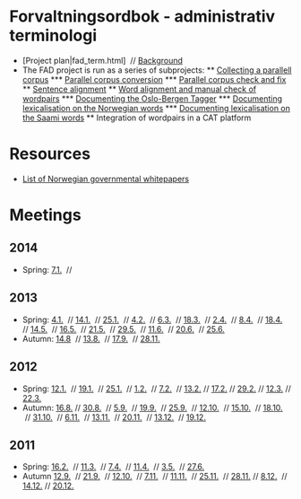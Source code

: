 # Forvaltningsordbok - administrativ terminologi








* [Project plan|fad_term.html]  //  [Background](fad_bakgrunn.html)
* The FAD project is run as a series of subprojects:
** [Collecting a parallell corpus](/ling/corpus_maintenance.html)
*** [Parallel corpus conversion]( /ling/ParallelCorpusConversion.html)
*** [Parallel corpus check and fix]( /ling/ParallelCorpusCheckFix.html)
** [Sentence alignment](/tools/tca2.html)
** [Word alignment and manual check of wordpairs](fad/Ordparallellisering.html)
*** [Documenting the Oslo-Bergen Tagger](TheOsloBergenTagger.html)
*** [Documenting lexicalisation on the Norwegian words](LexicalisingNorwegian.html)
*** [Documenting lexicalisation on the Saami words](LexicalisingSaami.html)
** Integration of wordpairs in a CAT platform


# Resources


* [List of Norwegian governmental whitepapers](../ling/corpus_norwegianwhitepapers.html)


# Meetings


##  2014
* Spring: [ 7.1.](fad/referat/140107.html)  //


##  2013
* Spring: [ 4.1.](fad/referat/130104.html)  //
  [14.1.](fad/referat/130114.html)  //
  [25.1.](fad/referat/130125.html)  //
  [ 4.2.](fad/referat/130204.html)  //
  [ 6.3.](fad/referat/130306.html)  //
  [18.3.](fad/referat/130318.html)  //
  [ 2.4.](fad/referat/130402.html)  //
  [ 8.4.](fad/referat/130408.html)  //
  [18.4.](fad/referat/130418.html)  //
  [14.5.](fad/referat/130514.html)  //
  [16.5.](fad/referat/130516.html)  //
  [21.5.](fad/referat/130521.html)  //
  [29.5.](fad/referat/130529.html)  //
  [11.6.](fad/referat/130611.html)  //
  [20.6.](fad/referat/130620.html)  //
  [25.6.](fad/referat/130625.html)
* Autumn: [14.8](fad/referat/130814.html)  //
  [13.8.](fad/referat/130820.html)  //
  [17.9.](fad/referat/130917.html)  //
 [28.11.](fad/referat/131128.html)


##  2012
* Spring: [12.1.](/site-giellalt.uit.no/admin/corpus/Meeting_2012-01-12.html)  //
  [19.1.](/site-giellalt.uit.no/admin/corpus/Meeting_2012-01-19.html)  //
  [25.1.](/site-giellalt.uit.no/admin/corpus/Meeting_2012-01-25.html)  //
  [1.2.](/site-giellalt.uit.no/admin/corpus/Meeting_2012-02-01.html)   //
  [7.2.](/site-giellalt.uit.no/admin/corpus/Meeting_2012-02-07.html)   //
  [13.2.](/site-giellalt.uit.no/admin/corpus/Meeting_2012-02-13.html)  //
  [17.2.](/site-giellalt.uit.no/admin/corpus/Meeting_2012-02-17.html)  //
  [29.2.](/site-giellalt.uit.no/admin/corpus/Meeting_2012-02-29.html)  //
  [12.3.](/site-giellalt.uit.no/admin/corpus/Meeting_2012-03-12.html)  //
  [22.3.](/site-giellalt.uit.no/admin/corpus/Meeting_2012-03-22.html)
* Autumn: [16.8.](fad/referat/120816.html)  //
  [30.8.](fad/referat/120830.html)  //
  [ 5.9.](fad/referat/120905.html)  //
  [19.9.](fad/referat/120919.html)  //
  [25.9.](fad/referat/120925.html)  //
  [12.10.](fad/referat/121012.html)  //
  [15.10.](fad/referat/121015.html)  //
  [18.10.](fad/referat/121018.html)  //
  [31.10.](fad/referat/121031.html)  //
  [ 6.11.](fad/referat/121106.html)  //
  [13.11.](fad/referat/121113.html)  //
  [20.11.](fad/referat/121120.html)  //
  [13.12.](fad/referat/121213.html)  //
  [19.12.](fad/referat/121219.html)


##  2011
* Spring: [16.2.](fad/referat/fad_term_meeting110216.html)  //
  [11.3.](fad/referat/fad_term_meeting110302.html)  //
  [ 7.4.](/site-giellalt.uit.no/admin/corpus/Meeting_2011-04-07.html)  //
  [11.4.](/site-giellalt.uit.no/admin/corpus/Meeting_2011-04-11.html)  //
  [ 3.5.](/site-giellalt.uit.no/admin/corpus/Meeting_2011-05-03.html)  //
  [27.6.](/site-giellalt.uit.no/admin/corpus/Meeting_2011-06-27.html)
* Autumn [12.9.](/site-giellalt.uit.no/admin/corpus/Meeting_2011-09-12.html)  //
  [21.9.](/site-giellalt.uit.no/admin/corpus/Meeting_2011-09-21.html)  //
  [12.10.](/site-giellalt.uit.no/admin/corpus/Meeting_2011-10-12.html)  //
  [ 7.11.](/site-giellalt.uit.no/admin/corpus/Meeting_2011-11-07.html)  //
  [11.11.](/site-giellalt.uit.no/admin/corpus/Meeting_2011-11-11.html)  //
  [25.11.](/site-giellalt.uit.no/admin/corpus/Meeting_2011-11-25.html)  //
  [28.11.](/site-giellalt.uit.no/admin/corpus/Meeting_2011-11-28.html) //
  [8.12.](/site-giellalt.uit.no/admin/corpus/Meeting_2011-12-08.html)  //
  [14.12.](/site-giellalt.uit.no/admin/corpus/Meeting_2011-12-14.html) //
  [20.12.](/site-giellalt.uit.no/admin/corpus/Meeting_2011-12-20.html)




